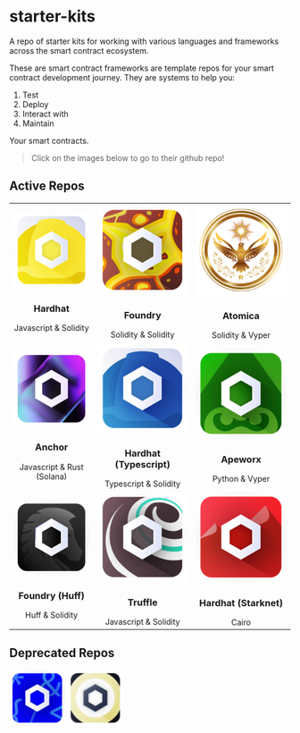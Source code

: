 # starter-kits

A repo of starter kits for working with various languages and frameworks across the smart contract ecosystem.

These are smart contract frameworks are template repos for your smart contract development journey. They are systems to help you:

1. Test
2. Deploy
3. Interact with
4. Maintain

Your smart contracts.

> Click on the images below to go to their github repo!

## Active Repos

|                                                                                                                                                      |                                                                                                                                                                                             |                                                                                                                                              |
| :--------------------------------------------------------------------------------------------------------------------------------------------------: | :-----------------------------------------------------------------------------------------------------------------------------------------------------------------------------------------: | :------------------------------------------------------------------------------------------------------------------------------------------: |
| [![Chainlink Hardhat](./img/chainlink-hardhat.png)](https://github.com/smartcontractkit/hardhat-starter-kit) <h3>Hardhat</h3> Javascript & Solidity  |                      [![Chainlink Foundry](./img/chainlink-foundry.png)](https://github.com/smartcontractkit/foundry-starter-kit) <h3>Foundry</h3> Solidity & Solidity                      | [![Atomica](./img/Atomica.png)](https://github.com/GALACTIC-ASTROPHYSICS-INSTITUTE/Atomica) <h3>Atomica</h3> Solidity & Vyper
| [![Chainlink Solana](./img/chainlink-solana.png)](https://github.com/smartcontractkit/solana-starter-kit) <h3>Anchor</h3> Javascript & Rust (Solana) | [![Chainlink Hardhat](./img/chainlink-hardhat-typescript.png)](https://github.com/smartcontractkit/hardhat-starter-kit/tree/typescript) <h3>Hardhat (Typescript)</h3> Typescript & Solidity | [![Chainlink Apeworx](./img/chainlink-apeworx.png)](https://github.com/smartcontractkit/apeworx-starter-kit) <h3>Apeworx</h3> Python & Vyper |
|     [![Chainlink Huff](./img/chainlink-huff.png)](https://github.com/smartcontractkit/huff-starter-kit) <h3>Foundry (Huff) </h3> Huff & Solidity     |                     [![Chainlink Truffle](./img/chainlink-truffle.png)](https://github.com/smartcontractkit/truffle-starter-kit) <h3>Truffle</h3> Javascript & Solidity                     |   [![Chainlink Cairo](./img/chainlink-cairo.png)](https://github.com/smartcontractkit/cairo-starter-kit) <h3>Hardhat (Starknet)</h3> Cairo   |

## Deprecated Repos

<div style="display: inline-block;">
  <a href="https://github.com/smartcontractkit/dapptools-starter-kit" target="_blank">
    <img src="./img/chainlink-dapptools.png" width="100" alt="Chainlink Dapptools logo">
  </a>
</div>
<div style="display: inline-block;">
  <a href="https://github.com/smartcontractkit/chainlink-mix" target="_blank">
    <img src="./img/chainlink-brownie.png" width="100" alt="Chainlink Dapptools logo">
  </a>
</div>
